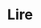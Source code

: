 ---
layout: categories_index
title: Lire
permalink: /lire/
svg:
intro: Les articles de fond du blog MDW.
bgimgheader: true
text-twtr: En train d'explorer les articles du @MagDuWebdesign
---